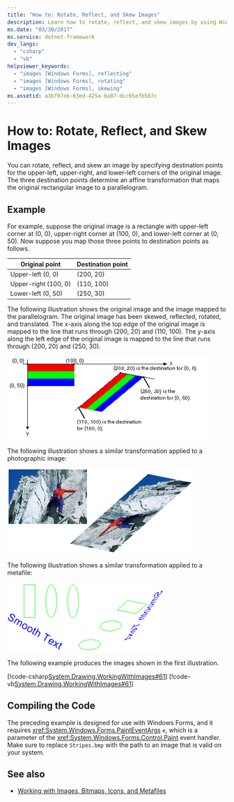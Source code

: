 ```yaml
---
title: "How to: Rotate, Reflect, and Skew Images"
description: Learn how to rotate, reflect, and skew images by using Windows Forms and System.Windows.Forms.PaintEventArgs.
ms.date: "03/30/2017"
ms.service: dotnet-framework
dev_langs: 
  - "csharp"
  - "vb"
helpviewer_keywords: 
  - "images [Windows Forms], reflecting"
  - "images [Windows Forms], rotating"
  - "images [Windows Forms], skewing"
ms.assetid: a3bf97eb-63ed-425a-ba07-dcc65efb567c
---
```

# How to: Rotate, Reflect, and Skew Images

You can rotate, reflect, and skew an image by specifying destination points for the upper-left, upper-right, and lower-left corners of the original image. The three destination points determine an affine transformation that maps the original rectangular image to a parallelogram.

## Example

For example, suppose the original image is a rectangle with upper-left corner at (0, 0), upper-right corner at (100, 0), and lower-left corner at (0, 50). Now suppose you map those three points to destination points as follows.

|Original point|Destination point|
|--------------------|-----------------------|
|Upper-left (0, 0)|(200, 20)|
|Upper-right (100, 0)|(110, 100)|
|Lower-left (0, 50)|(250, 30)|

The following illustration shows the original image and the image mapped to the parallelogram. The original image has been skewed, reflected, rotated, and translated. The x-axis along the top edge of the original image is mapped to the line that runs through (200, 20) and (110, 100). The y-axis along the left edge of the original image is mapped to the line that runs through (200, 20) and (250, 30).

![The original image and the image mapped to the parallelogram.](./media/how-to-rotate-reflect-and-skew-images/reflected-skewed-rotated-illustration.gif)

The following illustration shows a similar transformation applied to a photographic image:

![The picture of a climber and the picture mapped to the parallelogram.](./media/how-to-rotate-reflect-and-skew-images/reflected-skewed-rotated-photo.png)

The following illustration shows a similar transformation applied to a metafile:

![Illustration of shapes and text and that mapped to the parallelogram.](./media/how-to-rotate-reflect-and-skew-images/reflected-skewed-rotated-metafile.png)

The following example produces the images shown in the first illustration.

[!code-csharp[System.Drawing.WorkingWithImages#61](~/samples/snippets/csharp/VS_Snippets_Winforms/System.Drawing.WorkingWithImages/CS/Class1.cs#61)]
[!code-vb[System.Drawing.WorkingWithImages#61](~/samples/snippets/visualbasic/VS_Snippets_Winforms/System.Drawing.WorkingWithImages/VB/Class1.vb#61)]

## Compiling the Code

The preceding example is designed for use with Windows Forms, and it requires <xref:System.Windows.Forms.PaintEventArgs> `e`, which is a parameter of the <xref:System.Windows.Forms.Control.Paint> event handler. Make sure to replace `Stripes.bmp` with the path to an image that is valid on your system.

## See also

- [Working with Images, Bitmaps, Icons, and Metafiles](working-with-images-bitmaps-icons-and-metafiles.md)
